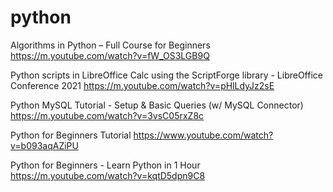 # python 
Algorithms in Python – Full Course for Beginners
https://m.youtube.com/watch?v=fW_OS3LGB9Q

Python scripts in LibreOffice Calc using the ScriptForge library - LibreOffice Conference 2021
https://m.youtube.com/watch?v=pHlLdyJz2sE

Python MySQL Tutorial - Setup & Basic Queries (w/ MySQL Connector)
https://m.youtube.com/watch?v=3vsC05rxZ8c

 Python for Beginners Tutorial
https://www.youtube.com/watch?v=b093aqAZiPU

Python for Beginners - Learn Python in 1 Hour
https://m.youtube.com/watch?v=kqtD5dpn9C8



